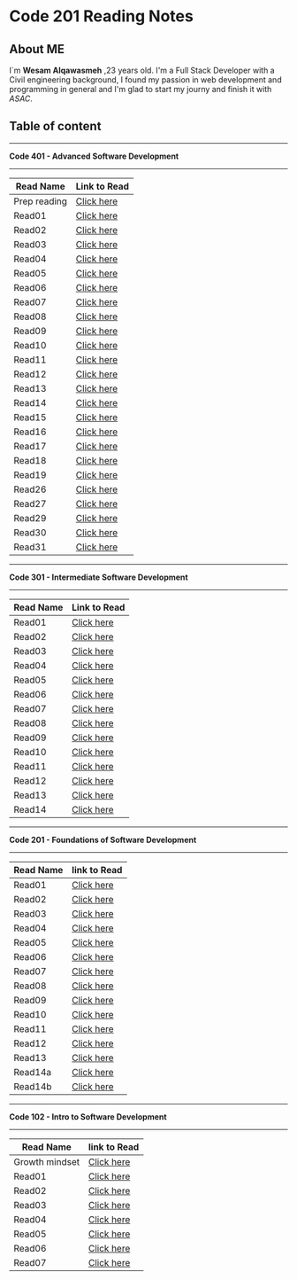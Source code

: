 # Code 201 Reading Notes

## About ME

I`m **Wesam Alqawasmeh** ,23 years old. I'm a Full Stack Developer with a Civil engineering background,
I found my passion in web development and programming in general and I'm glad to start my journy and finish it with _ASAC_.

## Table of content

---

**Code 401 - Advanced Software Development**

---

| Read Name    | Link to Read                                                                    |
| ------------ | ------------------------------------------------------------------------------- |
| Prep reading | [Click here](https://wesam-alqawasmeh.github.io/reading-notes/401/prep-reading) |
| Read01       | [Click here](https://wesam-alqawasmeh.github.io/reading-notes/401/class01)      |
| Read02       | [Click here](https://wesam-alqawasmeh.github.io/reading-notes/401/class02)      |
| Read03       | [Click here](https://wesam-alqawasmeh.github.io/reading-notes/401/class03)      |
| Read04       | [Click here](https://wesam-alqawasmeh.github.io/reading-notes/401/class04)      |
| Read05       | [Click here](https://wesam-alqawasmeh.github.io/reading-notes/401/class05)      |
| Read06       | [Click here](https://wesam-alqawasmeh.github.io/reading-notes/401/class06)      |
| Read07       | [Click here](https://wesam-alqawasmeh.github.io/reading-notes/401/class07)      |
| Read08       | [Click here](https://wesam-alqawasmeh.github.io/reading-notes/401/class08)      |
| Read09       | [Click here](https://wesam-alqawasmeh.github.io/reading-notes/401/class09)      |
| Read10       | [Click here](https://wesam-alqawasmeh.github.io/reading-notes/401/class10)      |
| Read11       | [Click here](https://wesam-alqawasmeh.github.io/reading-notes/401/class11)      |
| Read12       | [Click here](https://wesam-alqawasmeh.github.io/reading-notes/401/class12)      |
| Read13       | [Click here](https://wesam-alqawasmeh.github.io/reading-notes/401/class13)      |
| Read14       | [Click here](https://wesam-alqawasmeh.github.io/reading-notes/401/class14)      |
| Read15       | [Click here](https://wesam-alqawasmeh.github.io/reading-notes/401/class15)      |
| Read16       | [Click here](https://wesam-alqawasmeh.github.io/reading-notes/401/class16)      |
| Read17       | [Click here](https://wesam-alqawasmeh.github.io/reading-notes/401/class17)      |
| Read18       | [Click here](https://wesam-alqawasmeh.github.io/reading-notes/401/class18)      |
| Read19       | [Click here](https://wesam-alqawasmeh.github.io/reading-notes/401/class19)      |
| Read26       | [Click here](https://wesam-alqawasmeh.github.io/reading-notes/401/class26)      |
| Read27       | [Click here](https://wesam-alqawasmeh.github.io/reading-notes/401/class27)      |
| Read29       | [Click here](https://wesam-alqawasmeh.github.io/reading-notes/401/class29)      |
| Read30       | [Click here](https://wesam-alqawasmeh.github.io/reading-notes/401/class30)      |
| Read31       | [Click here](https://wesam-alqawasmeh.github.io/reading-notes/401/class31)      |

---

**Code 301 - Intermediate Software Development**

---

| Read Name | Link to Read                                                                    |
| --------- | ------------------------------------------------------------------------------- |
| Read01    | [Click here](https://wesam-alqawasmeh.github.io/reading-notes/301/301-class-01) |
| Read02    | [Click here](https://wesam-alqawasmeh.github.io/reading-notes/301/301-class-02) |
| Read03    | [Click here](https://wesam-alqawasmeh.github.io/reading-notes/301/301-class-03) |
| Read04    | [Click here](https://wesam-alqawasmeh.github.io/reading-notes/301/301-class-04) |
| Read05    | [Click here](https://wesam-alqawasmeh.github.io/reading-notes/301/301-class-05) |
| Read06    | [Click here](https://wesam-alqawasmeh.github.io/reading-notes/301/301-class-06) |
| Read07    | [Click here](https://wesam-alqawasmeh.github.io/reading-notes/301/301-class-07) |
| Read08    | [Click here](https://wesam-alqawasmeh.github.io/reading-notes/301/301-class-08) |
| Read09    | [Click here](https://wesam-alqawasmeh.github.io/reading-notes/301/301-class-09) |
| Read10    | [Click here](https://wesam-alqawasmeh.github.io/reading-notes/301/301-class-10) |
| Read11    | [Click here](https://wesam-alqawasmeh.github.io/reading-notes/301/301-class-11) |
| Read12    | [Click here](https://wesam-alqawasmeh.github.io/reading-notes/301/301-class-12) |
| Read13    | [Click here](https://wesam-alqawasmeh.github.io/reading-notes/301/301-class-13) |
| Read14    | [Click here](https://wesam-alqawasmeh.github.io/reading-notes/301/301-class-14) |

---

**Code 201 - Foundations of Software Development**

---

| Read Name | link to Read                                                                 |
| --------- | ---------------------------------------------------------------------------- |
| Read01    | [Click here](https://wesam-alqawasmeh.github.io/reading-notes/201/class-01)  |
| Read02    | [Click here](https://wesam-alqawasmeh.github.io/reading-notes/201/class-02)  |
| Read03    | [Click here](https://wesam-alqawasmeh.github.io/reading-notes/201/class-03)  |
| Read04    | [Click here](https://wesam-alqawasmeh.github.io/reading-notes/201/class-04)  |
| Read05    | [Click here](https://wesam-alqawasmeh.github.io/reading-notes/201/class-05)  |
| Read06    | [Click here](https://wesam-alqawasmeh.github.io/reading-notes/201/class-06)  |
| Read07    | [Click here](https://wesam-alqawasmeh.github.io/reading-notes/201/class-07)  |
| Read08    | [Click here](https://wesam-alqawasmeh.github.io/reading-notes/201/class-08)  |
| Read09    | [Click here](https://wesam-alqawasmeh.github.io/reading-notes/201/class-09)  |
| Read10    | [Click here](https://wesam-alqawasmeh.github.io/reading-notes/201/class-10)  |
| Read11    | [Click here](https://wesam-alqawasmeh.github.io/reading-notes/201/class-11)  |
| Read12    | [Click here](https://wesam-alqawasmeh.github.io/reading-notes/201/class-12)  |
| Read13    | [Click here](https://wesam-alqawasmeh.github.io/reading-notes/201/class-13)  |
| Read14a   | [Click here](https://wesam-alqawasmeh.github.io/reading-notes/201/class-14a) |
| Read14b   | [Click here](https://wesam-alqawasmeh.github.io/reading-notes/201/class-14b) |

---

**Code 102 - Intro to Software Development**

---

| Read Name      | link to Read                                                                  |
| -------------- | ----------------------------------------------------------------------------- |
| Growth mindset | [Click here](https://wesam-alqawasmeh.github.io/reading-notes/Growth-mindset) |
| Read01         | [Click here](https://wesam-alqawasmeh.github.io/reading-notes/Read01)         |
| Read02         | [Click here](https://wesam-alqawasmeh.github.io/reading-notes/Read02)         |
| Read03         | [Click here](https://wesam-alqawasmeh.github.io/reading-notes/read03)         |
| Read04         | [Click here](https://wesam-alqawasmeh.github.io/reading-notes/read04)         |
| Read05         | [Click here](https://wesam-alqawasmeh.github.io/reading-notes/read05)         |
| Read06         | [Click here](https://wesam-alqawasmeh.github.io/reading-notes/read06)         |
| Read07         | [Click here](https://wesam-alqawasmeh.github.io/reading-notes/read07)         |
